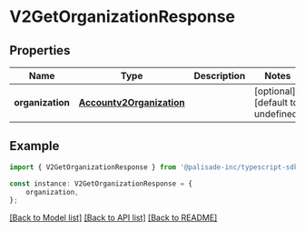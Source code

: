 # V2GetOrganizationResponse


## Properties

Name | Type | Description | Notes
------------ | ------------- | ------------- | -------------
**organization** | [**Accountv2Organization**](Accountv2Organization.md) |  | [optional] [default to undefined]

## Example

```typescript
import { V2GetOrganizationResponse } from '@palisade-inc/typescript-sdk';

const instance: V2GetOrganizationResponse = {
    organization,
};
```

[[Back to Model list]](../README.md#documentation-for-models) [[Back to API list]](../README.md#documentation-for-api-endpoints) [[Back to README]](../README.md)
